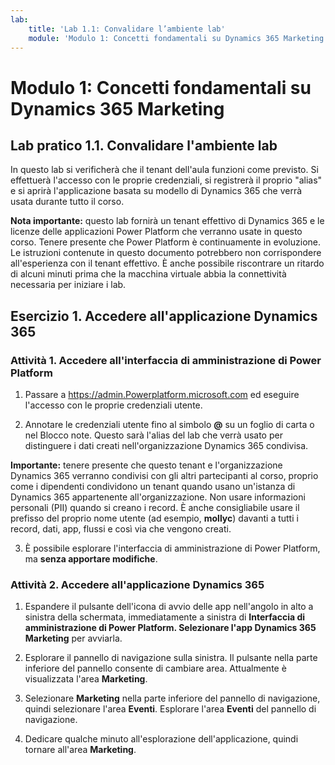 ```yaml
---
lab:
    title: 'Lab 1.1: Convalidare l’ambiente lab'
    module: 'Modulo 1: Concetti fondamentali su Dynamics 365 Marketing'
---
```



Modulo 1: Concetti fondamentali su Dynamics 365 Marketing
========================

## Lab pratico 1.1. Convalidare l'ambiente lab 

In questo lab si verificherà che il tenant dell'aula funzioni come previsto. Si effettuerà l'accesso con le proprie credenziali, si registrerà il proprio "alias" e si aprirà l'applicazione basata su modello di Dynamics 365 che verrà usata durante tutto il corso. 

**Nota importante:** questo lab fornirà un tenant effettivo di Dynamics 365
e le licenze delle applicazioni Power Platform che verranno usate in questo
corso. Tenere presente che Power Platform è continuamente in evoluzione. Le
istruzioni contenute in questo documento potrebbero non corrispondere all'esperienza con il
tenant effettivo. È anche possibile riscontrare un ritardo di alcuni
minuti prima che la macchina virtuale abbia la connettività necessaria per iniziare i lab.

Esercizio 1. Accedere all'applicazione Dynamics 365
---------------------------------------------------

### Attività 1. Accedere all'interfaccia di amministrazione di Power Platform

1.  Passare a <https://admin.Powerplatform.microsoft.com> ed eseguire l'accesso con le proprie credenziali utente.

2. Annotare le credenziali utente fino al simbolo **@** su un foglio di carta o nel Blocco note. Questo sarà l'alias del lab che verrà usato per distinguere i dati creati nell'organizzazione Dynamics 365 condivisa. 

**Importante:** tenere presente che questo tenant e l'organizzazione Dynamics 365 verranno condivisi con gli altri partecipanti al corso, proprio come i dipendenti condividono un tenant quando usano un'istanza di Dynamics 365 appartenente all'organizzazione. Non usare informazioni personali (PII) quando si creano i record. È anche consigliabile usare il prefisso del proprio nome utente (ad esempio, **mollyc**) davanti a tutti i record, dati, app, flussi e così via che vengono creati.

3. È possibile esplorare l'interfaccia di amministrazione di Power Platform, ma **senza apportare modifiche**.

### Attività 2. Accedere all'applicazione Dynamics 365

1.  Espandere il pulsante dell'icona di avvio delle app nell'angolo in alto a sinistra della schermata, immediatamente a sinistra di **Interfaccia di amministrazione di Power Platform. Selezionare l'app Dynamics 365 Marketing** per avviarla.

2.  Esplorare il pannello di navigazione sulla sinistra. Il pulsante nella parte inferiore del pannello consente di cambiare area. Attualmente è visualizzata l'area **Marketing**. 

3.  Selezionare **Marketing** nella parte inferiore del pannello di navigazione, quindi selezionare l'area **Eventi**. Esplorare l'area **Eventi** del pannello di navigazione.  

4. Dedicare qualche minuto all'esplorazione dell'applicazione, quindi tornare all'area **Marketing**.
